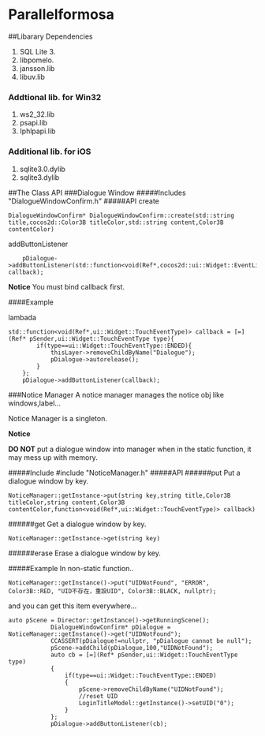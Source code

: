 # Parallelformosa
##Libarary Dependencies
1. SQL Lite 3.
2. libpomelo.
3. jansson.lib
4. libuv.lib

### Addtional lib. for Win32
1. ws2_32.lib
2. psapi.lib
3. Iphlpapi.lib

### Additional lib. for iOS
1. sqlite3.0.dylib
2. sqlite3.dylib

##The Class API
###Dialogue Window
#####Includes
	"DialogueWindowConfirm.h"
#####API
create

	DialogueWindowConfirm* DialogueWindowConfirm::create(std::string title,cocos2d::Color3B titleColor,std::string content,Color3B contentColor)

addButtonListener
	
		pDialogue->addButtonListener(std::function<void(Ref*,cocos2d::ui::Widget::EventListenerType)> callback);
	
__Notice__
You must bind callback first.

####Example

lambada

	std::function<void(Ref*,ui::Widget::TouchEventType)> callback = [=](Ref* pSender,ui::Widget::TouchEventType type){
            if(type==ui::Widget::TouchEventType::ENDED){
                thisLayer->removeChildByName("Dialogue");
                pDialogue->autorelease();
            }
        };
        pDialogue->addButtonListener(callback);
###Notice Manager
A notice manager manages the notice obj like windows,label...

Notice Manager is a singleton.

__Notice__

__DO NOT__ put a dialogue window into manager when in the static function, it may mess up with memory.

#####Include
	#include "NoticeManager.h"
#####API
######put
Put a dialogue window by key.

	NoticeManager::getInstance->put(string key,string title,Color3B titleColor,string content,Color3B contentColor,function<void(Ref*,ui::Widget::TouchEventType)> callback)
	
######get
Get a dialogue window by key.

	NoticeManager::getInstance->get(string key)
	
######erase
Erase a dialogue window by key.

#####Example
In non-static function..

	NoticeManager::getInstance()->put("UIDNotFound", "ERROR", Color3B::RED, "UID不存在，重設UID", Color3B::BLACK, nullptr);

and you can get this item everywhere...

	auto pScene = Director::getInstance()->getRunningScene();
                DialogueWindowConfirm* pDialogue = NoticeManager::getInstance()->get("UIDNotFound");
                CCASSERT(pDialogue!=nullptr, "pDialogue cannot be null");
                pScene->addChild(pDialogue,100,"UIDNotFound");
                auto cb = [=](Ref* pSender,ui::Widget::TouchEventType type)
                {
                    if(type==ui::Widget::TouchEventType::ENDED)
                    {
                        pScene->removeChildByName("UIDNotFound");
                        //reset UID
                        LoginTitleModel::getInstance()->setUID("0");
                    }
                };
                pDialogue->addButtonListener(cb);